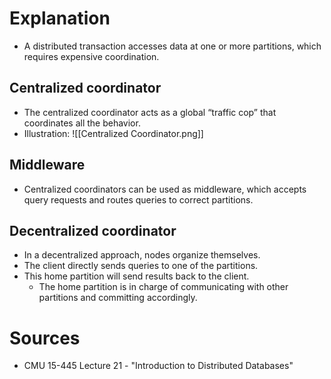 # Explanation
- A distributed transaction accesses data at one or more partitions, which requires expensive coordination.

## Centralized coordinator
- The centralized coordinator acts as a global “traffic cop” that coordinates all the behavior.
- Illustration: ![[Centralized Coordinator.png]]

## Middleware
- Centralized coordinators can be used as middleware, which accepts query requests and routes queries to correct partitions.

## Decentralized coordinator
- In a decentralized approach, nodes organize themselves.
- The client directly sends queries to one of the partitions.
- This home partition will send results back to the client.
	- The home partition is in charge of communicating with other partitions and committing accordingly.

# Sources
- CMU 15-445 Lecture 21 - "Introduction to Distributed Databases"